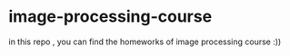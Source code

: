# image-processing-course

in this repo , you can find the homeworks of image processing course :))
